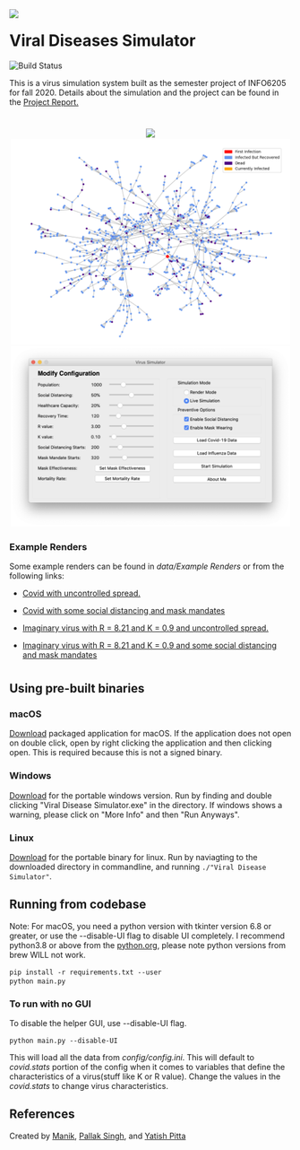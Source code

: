 <img align="left" src="https://i.imgur.com/dgN1Fnh.png" width=100>

# Viral Diseases Simulator

![Build Status](https://github.com/mnk400/virussim/workflows/Build%20Status/badge.svg)

This is a virus simulation system built as the semester project of INFO6205 for fall 2020. Details about the simulation and the project can be found in the [Project Report.](https://github.com/mnk400/virus-sim-team-12/blob/master/Project%20Report/INFO6205_Project_Report.pdf)

#
<p align="center">
<img src="assets/example.gif" width=500>
<br>
<img src="assets/screenshot2.png" width=500>
<br>
<img  src="assets/screenshot.png" width=500>
</p>

### Example Renders

Some example renders can be found in *data/Example Renders* or from the following links:

- [Covid with uncontrolled spread.](https://thumbs.gfycat.com/GlassFluidGoldfinch-mobile.mp4)

- [Covid with some social distancing and mask mandates](https://thumbs.gfycat.com/MintyDependentGangesdolphin-mobile.mp4)

- [Imaginary virus with R = 8.21 and K = 0.9 and uncontrolled spread.](https://thumbs.gfycat.com/CompetentReadyAntarcticgiantpetrel-mobile.mp4)

- [Imaginary virus with R = 8.21 and K = 0.9 and some social distancing and mask mandates](https://thumbs.gfycat.com/FlawedWarlikeKitten-mobile.mp4)

#

## Using pre-built binaries
### macOS
[Download](https://github.com/mnk400/virussim/releases/) packaged application for macOS. If the application does not open on double click, open by right clicking the application and then clicking open. This is required because this is not a signed binary.

### Windows
[Download](https://github.com/mnk400/virussim/releases/) for the portable windows version. Run by finding and double clicking "Viral Disease Simulator.exe" in the directory. If windows shows a warning, please click on "More Info" and then "Run Anyways".

### Linux
[Download](https://github.com/mnk400/virussim/releases/) for the portable binary for linux. Run by naviagting to the downloaded directory in commandline, and running `./"Viral Disease Simulator"`.

## Running from codebase
Note: For macOS, you need a python version with tkinter version 6.8 or greater, or use the --disable-UI flag to disable UI completely. I recommend python3.8 or above from the [python.org](https://www.python.org/downloads/release/python-386/), please note python versions from brew WILL not work. 
```
pip install -r requirements.txt --user
python main.py
```
### To run with no GUI
To disable the helper GUI, use --disable-UI flag.
```
python main.py --disable-UI
```
This will load all the data from *config/config.ini*.  This will default to *covid.stats* portion of the config when it comes to variables that define the characteristics of a virus(stuff like K or R value). Change the values in the *covid.stats* to change virus characteristics.

## References
Created by [Manik](https://github.com/mnk400), [Pallak Singh](https://github.com/pally2409), and [Yatish Pitta](https://github.com/yatish1231)

